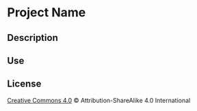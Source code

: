 Project Name
===========

  ## Description

  ## Use

  ## License

[Creative Commons 4.0](LICENSE) © Attribution-ShareAlike 4.0 International